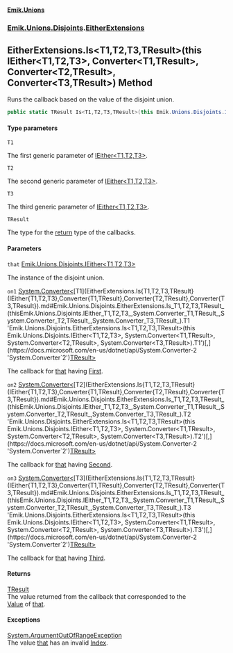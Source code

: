 #### [Emik.Unions](index.md 'index')
### [Emik.Unions.Disjoints](Emik.Unions.Disjoints.md 'Emik.Unions.Disjoints').[EitherExtensions](EitherExtensions.md 'Emik.Unions.Disjoints.EitherExtensions')

## EitherExtensions.Is<T1,T2,T3,TResult>(this IEither<T1,T2,T3>, Converter<T1,TResult>, Converter<T2,TResult>, Converter<T3,TResult>) Method

Runs the callback based on the value of the disjoint union.

```csharp
public static TResult Is<T1,T2,T3,TResult>(this Emik.Unions.Disjoints.IEither<T1,T2,T3> that, System.Converter<T1,TResult> on1, System.Converter<T2,TResult> on2, System.Converter<T3,TResult> on3);
```
#### Type parameters

<a name='Emik.Unions.Disjoints.EitherExtensions.Is_T1,T2,T3,TResult_(thisEmik.Unions.Disjoints.IEither_T1,T2,T3_,System.Converter_T1,TResult_,System.Converter_T2,TResult_,System.Converter_T3,TResult_).T1'></a>

`T1`

The first generic parameter of [IEither&lt;T1,T2,T3&gt;](IEither{T1,T2,T3}.md 'Emik.Unions.Disjoints.IEither<T1,T2,T3>').

<a name='Emik.Unions.Disjoints.EitherExtensions.Is_T1,T2,T3,TResult_(thisEmik.Unions.Disjoints.IEither_T1,T2,T3_,System.Converter_T1,TResult_,System.Converter_T2,TResult_,System.Converter_T3,TResult_).T2'></a>

`T2`

The second generic parameter of [IEither&lt;T1,T2,T3&gt;](IEither{T1,T2,T3}.md 'Emik.Unions.Disjoints.IEither<T1,T2,T3>').

<a name='Emik.Unions.Disjoints.EitherExtensions.Is_T1,T2,T3,TResult_(thisEmik.Unions.Disjoints.IEither_T1,T2,T3_,System.Converter_T1,TResult_,System.Converter_T2,TResult_,System.Converter_T3,TResult_).T3'></a>

`T3`

The third generic parameter of [IEither&lt;T1,T2,T3&gt;](IEither{T1,T2,T3}.md 'Emik.Unions.Disjoints.IEither<T1,T2,T3>').

<a name='Emik.Unions.Disjoints.EitherExtensions.Is_T1,T2,T3,TResult_(thisEmik.Unions.Disjoints.IEither_T1,T2,T3_,System.Converter_T1,TResult_,System.Converter_T2,TResult_,System.Converter_T3,TResult_).TResult'></a>

`TResult`

The type for the [return](https://docs.microsoft.com/en-us/dotnet/csharp/language-reference/keywords/return 'https://docs.microsoft.com/en-us/dotnet/csharp/language-reference/keywords/return') type of the callbacks.
#### Parameters

<a name='Emik.Unions.Disjoints.EitherExtensions.Is_T1,T2,T3,TResult_(thisEmik.Unions.Disjoints.IEither_T1,T2,T3_,System.Converter_T1,TResult_,System.Converter_T2,TResult_,System.Converter_T3,TResult_).that'></a>

`that` [Emik.Unions.Disjoints.IEither&lt;](IEither{T1,T2,T3}.md 'Emik.Unions.Disjoints.IEither<T1,T2,T3>')[T1](EitherExtensions.Is{T1,T2,T3,TResult}(IEither{T1,T2,T3},Converter{T1,TResult},Converter{T2,TResult},Converter{T3,TResult}).md#Emik.Unions.Disjoints.EitherExtensions.Is_T1,T2,T3,TResult_(thisEmik.Unions.Disjoints.IEither_T1,T2,T3_,System.Converter_T1,TResult_,System.Converter_T2,TResult_,System.Converter_T3,TResult_).T1 'Emik.Unions.Disjoints.EitherExtensions.Is<T1,T2,T3,TResult>(this Emik.Unions.Disjoints.IEither<T1,T2,T3>, System.Converter<T1,TResult>, System.Converter<T2,TResult>, System.Converter<T3,TResult>).T1')[,](IEither{T1,T2,T3}.md 'Emik.Unions.Disjoints.IEither<T1,T2,T3>')[T2](EitherExtensions.Is{T1,T2,T3,TResult}(IEither{T1,T2,T3},Converter{T1,TResult},Converter{T2,TResult},Converter{T3,TResult}).md#Emik.Unions.Disjoints.EitherExtensions.Is_T1,T2,T3,TResult_(thisEmik.Unions.Disjoints.IEither_T1,T2,T3_,System.Converter_T1,TResult_,System.Converter_T2,TResult_,System.Converter_T3,TResult_).T2 'Emik.Unions.Disjoints.EitherExtensions.Is<T1,T2,T3,TResult>(this Emik.Unions.Disjoints.IEither<T1,T2,T3>, System.Converter<T1,TResult>, System.Converter<T2,TResult>, System.Converter<T3,TResult>).T2')[,](IEither{T1,T2,T3}.md 'Emik.Unions.Disjoints.IEither<T1,T2,T3>')[T3](EitherExtensions.Is{T1,T2,T3,TResult}(IEither{T1,T2,T3},Converter{T1,TResult},Converter{T2,TResult},Converter{T3,TResult}).md#Emik.Unions.Disjoints.EitherExtensions.Is_T1,T2,T3,TResult_(thisEmik.Unions.Disjoints.IEither_T1,T2,T3_,System.Converter_T1,TResult_,System.Converter_T2,TResult_,System.Converter_T3,TResult_).T3 'Emik.Unions.Disjoints.EitherExtensions.Is<T1,T2,T3,TResult>(this Emik.Unions.Disjoints.IEither<T1,T2,T3>, System.Converter<T1,TResult>, System.Converter<T2,TResult>, System.Converter<T3,TResult>).T3')[&gt;](IEither{T1,T2,T3}.md 'Emik.Unions.Disjoints.IEither<T1,T2,T3>')

The instance of the disjoint union.

<a name='Emik.Unions.Disjoints.EitherExtensions.Is_T1,T2,T3,TResult_(thisEmik.Unions.Disjoints.IEither_T1,T2,T3_,System.Converter_T1,TResult_,System.Converter_T2,TResult_,System.Converter_T3,TResult_).on1'></a>

`on1` [System.Converter&lt;](https://docs.microsoft.com/en-us/dotnet/api/System.Converter-2 'System.Converter`2')[T1](EitherExtensions.Is{T1,T2,T3,TResult}(IEither{T1,T2,T3},Converter{T1,TResult},Converter{T2,TResult},Converter{T3,TResult}).md#Emik.Unions.Disjoints.EitherExtensions.Is_T1,T2,T3,TResult_(thisEmik.Unions.Disjoints.IEither_T1,T2,T3_,System.Converter_T1,TResult_,System.Converter_T2,TResult_,System.Converter_T3,TResult_).T1 'Emik.Unions.Disjoints.EitherExtensions.Is<T1,T2,T3,TResult>(this Emik.Unions.Disjoints.IEither<T1,T2,T3>, System.Converter<T1,TResult>, System.Converter<T2,TResult>, System.Converter<T3,TResult>).T1')[,](https://docs.microsoft.com/en-us/dotnet/api/System.Converter-2 'System.Converter`2')[TResult](EitherExtensions.Is{T1,T2,T3,TResult}(IEither{T1,T2,T3},Converter{T1,TResult},Converter{T2,TResult},Converter{T3,TResult}).md#Emik.Unions.Disjoints.EitherExtensions.Is_T1,T2,T3,TResult_(thisEmik.Unions.Disjoints.IEither_T1,T2,T3_,System.Converter_T1,TResult_,System.Converter_T2,TResult_,System.Converter_T3,TResult_).TResult 'Emik.Unions.Disjoints.EitherExtensions.Is<T1,T2,T3,TResult>(this Emik.Unions.Disjoints.IEither<T1,T2,T3>, System.Converter<T1,TResult>, System.Converter<T2,TResult>, System.Converter<T3,TResult>).TResult')[&gt;](https://docs.microsoft.com/en-us/dotnet/api/System.Converter-2 'System.Converter`2')

The callback for [that](EitherExtensions.Is{T1,T2,T3,TResult}(IEither{T1,T2,T3},Converter{T1,TResult},Converter{T2,TResult},Converter{T3,TResult}).md#Emik.Unions.Disjoints.EitherExtensions.Is_T1,T2,T3,TResult_(thisEmik.Unions.Disjoints.IEither_T1,T2,T3_,System.Converter_T1,TResult_,System.Converter_T2,TResult_,System.Converter_T3,TResult_).that 'Emik.Unions.Disjoints.EitherExtensions.Is<T1,T2,T3,TResult>(this Emik.Unions.Disjoints.IEither<T1,T2,T3>, System.Converter<T1,TResult>, System.Converter<T2,TResult>, System.Converter<T3,TResult>).that') having [First](IEither{T1,T2,T3}.First.md 'Emik.Unions.Disjoints.IEither<T1,T2,T3>.First').

<a name='Emik.Unions.Disjoints.EitherExtensions.Is_T1,T2,T3,TResult_(thisEmik.Unions.Disjoints.IEither_T1,T2,T3_,System.Converter_T1,TResult_,System.Converter_T2,TResult_,System.Converter_T3,TResult_).on2'></a>

`on2` [System.Converter&lt;](https://docs.microsoft.com/en-us/dotnet/api/System.Converter-2 'System.Converter`2')[T2](EitherExtensions.Is{T1,T2,T3,TResult}(IEither{T1,T2,T3},Converter{T1,TResult},Converter{T2,TResult},Converter{T3,TResult}).md#Emik.Unions.Disjoints.EitherExtensions.Is_T1,T2,T3,TResult_(thisEmik.Unions.Disjoints.IEither_T1,T2,T3_,System.Converter_T1,TResult_,System.Converter_T2,TResult_,System.Converter_T3,TResult_).T2 'Emik.Unions.Disjoints.EitherExtensions.Is<T1,T2,T3,TResult>(this Emik.Unions.Disjoints.IEither<T1,T2,T3>, System.Converter<T1,TResult>, System.Converter<T2,TResult>, System.Converter<T3,TResult>).T2')[,](https://docs.microsoft.com/en-us/dotnet/api/System.Converter-2 'System.Converter`2')[TResult](EitherExtensions.Is{T1,T2,T3,TResult}(IEither{T1,T2,T3},Converter{T1,TResult},Converter{T2,TResult},Converter{T3,TResult}).md#Emik.Unions.Disjoints.EitherExtensions.Is_T1,T2,T3,TResult_(thisEmik.Unions.Disjoints.IEither_T1,T2,T3_,System.Converter_T1,TResult_,System.Converter_T2,TResult_,System.Converter_T3,TResult_).TResult 'Emik.Unions.Disjoints.EitherExtensions.Is<T1,T2,T3,TResult>(this Emik.Unions.Disjoints.IEither<T1,T2,T3>, System.Converter<T1,TResult>, System.Converter<T2,TResult>, System.Converter<T3,TResult>).TResult')[&gt;](https://docs.microsoft.com/en-us/dotnet/api/System.Converter-2 'System.Converter`2')

The callback for [that](EitherExtensions.Is{T1,T2,T3,TResult}(IEither{T1,T2,T3},Converter{T1,TResult},Converter{T2,TResult},Converter{T3,TResult}).md#Emik.Unions.Disjoints.EitherExtensions.Is_T1,T2,T3,TResult_(thisEmik.Unions.Disjoints.IEither_T1,T2,T3_,System.Converter_T1,TResult_,System.Converter_T2,TResult_,System.Converter_T3,TResult_).that 'Emik.Unions.Disjoints.EitherExtensions.Is<T1,T2,T3,TResult>(this Emik.Unions.Disjoints.IEither<T1,T2,T3>, System.Converter<T1,TResult>, System.Converter<T2,TResult>, System.Converter<T3,TResult>).that') having [Second](IEither{T1,T2,T3}.Second.md 'Emik.Unions.Disjoints.IEither<T1,T2,T3>.Second').

<a name='Emik.Unions.Disjoints.EitherExtensions.Is_T1,T2,T3,TResult_(thisEmik.Unions.Disjoints.IEither_T1,T2,T3_,System.Converter_T1,TResult_,System.Converter_T2,TResult_,System.Converter_T3,TResult_).on3'></a>

`on3` [System.Converter&lt;](https://docs.microsoft.com/en-us/dotnet/api/System.Converter-2 'System.Converter`2')[T3](EitherExtensions.Is{T1,T2,T3,TResult}(IEither{T1,T2,T3},Converter{T1,TResult},Converter{T2,TResult},Converter{T3,TResult}).md#Emik.Unions.Disjoints.EitherExtensions.Is_T1,T2,T3,TResult_(thisEmik.Unions.Disjoints.IEither_T1,T2,T3_,System.Converter_T1,TResult_,System.Converter_T2,TResult_,System.Converter_T3,TResult_).T3 'Emik.Unions.Disjoints.EitherExtensions.Is<T1,T2,T3,TResult>(this Emik.Unions.Disjoints.IEither<T1,T2,T3>, System.Converter<T1,TResult>, System.Converter<T2,TResult>, System.Converter<T3,TResult>).T3')[,](https://docs.microsoft.com/en-us/dotnet/api/System.Converter-2 'System.Converter`2')[TResult](EitherExtensions.Is{T1,T2,T3,TResult}(IEither{T1,T2,T3},Converter{T1,TResult},Converter{T2,TResult},Converter{T3,TResult}).md#Emik.Unions.Disjoints.EitherExtensions.Is_T1,T2,T3,TResult_(thisEmik.Unions.Disjoints.IEither_T1,T2,T3_,System.Converter_T1,TResult_,System.Converter_T2,TResult_,System.Converter_T3,TResult_).TResult 'Emik.Unions.Disjoints.EitherExtensions.Is<T1,T2,T3,TResult>(this Emik.Unions.Disjoints.IEither<T1,T2,T3>, System.Converter<T1,TResult>, System.Converter<T2,TResult>, System.Converter<T3,TResult>).TResult')[&gt;](https://docs.microsoft.com/en-us/dotnet/api/System.Converter-2 'System.Converter`2')

The callback for [that](EitherExtensions.Is{T1,T2,T3,TResult}(IEither{T1,T2,T3},Converter{T1,TResult},Converter{T2,TResult},Converter{T3,TResult}).md#Emik.Unions.Disjoints.EitherExtensions.Is_T1,T2,T3,TResult_(thisEmik.Unions.Disjoints.IEither_T1,T2,T3_,System.Converter_T1,TResult_,System.Converter_T2,TResult_,System.Converter_T3,TResult_).that 'Emik.Unions.Disjoints.EitherExtensions.Is<T1,T2,T3,TResult>(this Emik.Unions.Disjoints.IEither<T1,T2,T3>, System.Converter<T1,TResult>, System.Converter<T2,TResult>, System.Converter<T3,TResult>).that') having [Third](IEither{T1,T2,T3}.Third.md 'Emik.Unions.Disjoints.IEither<T1,T2,T3>.Third').

#### Returns
[TResult](EitherExtensions.Is{T1,T2,T3,TResult}(IEither{T1,T2,T3},Converter{T1,TResult},Converter{T2,TResult},Converter{T3,TResult}).md#Emik.Unions.Disjoints.EitherExtensions.Is_T1,T2,T3,TResult_(thisEmik.Unions.Disjoints.IEither_T1,T2,T3_,System.Converter_T1,TResult_,System.Converter_T2,TResult_,System.Converter_T3,TResult_).TResult 'Emik.Unions.Disjoints.EitherExtensions.Is<T1,T2,T3,TResult>(this Emik.Unions.Disjoints.IEither<T1,T2,T3>, System.Converter<T1,TResult>, System.Converter<T2,TResult>, System.Converter<T3,TResult>).TResult')  
The value returned from the callback that corresponded to the  
[Value](IEither.Value.md 'Emik.Unions.Disjoints.IEither.Value') of [that](EitherExtensions.Is{T1,T2,T3,TResult}(IEither{T1,T2,T3},Converter{T1,TResult},Converter{T2,TResult},Converter{T3,TResult}).md#Emik.Unions.Disjoints.EitherExtensions.Is_T1,T2,T3,TResult_(thisEmik.Unions.Disjoints.IEither_T1,T2,T3_,System.Converter_T1,TResult_,System.Converter_T2,TResult_,System.Converter_T3,TResult_).that 'Emik.Unions.Disjoints.EitherExtensions.Is<T1,T2,T3,TResult>(this Emik.Unions.Disjoints.IEither<T1,T2,T3>, System.Converter<T1,TResult>, System.Converter<T2,TResult>, System.Converter<T3,TResult>).that').

#### Exceptions

[System.ArgumentOutOfRangeException](https://docs.microsoft.com/en-us/dotnet/api/System.ArgumentOutOfRangeException 'System.ArgumentOutOfRangeException')  
The value [that](EitherExtensions.Is{T1,T2,T3,TResult}(IEither{T1,T2,T3},Converter{T1,TResult},Converter{T2,TResult},Converter{T3,TResult}).md#Emik.Unions.Disjoints.EitherExtensions.Is_T1,T2,T3,TResult_(thisEmik.Unions.Disjoints.IEither_T1,T2,T3_,System.Converter_T1,TResult_,System.Converter_T2,TResult_,System.Converter_T3,TResult_).that 'Emik.Unions.Disjoints.EitherExtensions.Is<T1,T2,T3,TResult>(this Emik.Unions.Disjoints.IEither<T1,T2,T3>, System.Converter<T1,TResult>, System.Converter<T2,TResult>, System.Converter<T3,TResult>).that') has an invalid [Index](IEither.Index.md 'Emik.Unions.Disjoints.IEither.Index').